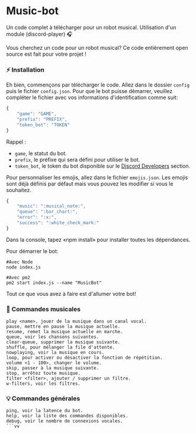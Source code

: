 # Music-bot
Un code complet à télécharger pour un robot musical. Utilisation d'un module (discord-player) 🎧

Vous cherchez un code pour un robot musical? Ce code entièrement open source est fait pour votre projet !

### ⚡ Installation

Eh bien, commençons par télécharger le code.
Allez dans le dossier `config` puis le fichier `config.json`.
Pour que le bot puisse démarrer, veuillez compléter le fichier avec vos informations d'identification comme suit:

```js
{
    "game": "GAME",
    "prefix": "PREFIX",
    "token_bot": "TOKEN"
}
```

Rappel :

- `game`, le statut du bot.
- `prefix`, le préfixe qui sera défini pour utiliser le bot.
- `token_bot`, le token du bot disponible sur le [Discord Developers](https://discordapp.com/developers/applications) section.

Pour personnaliser les emojis, allez dans le fichier `emojis.json`.
Les emojis sont déjà définis par défaut mais vous pouvez les modifier si vous le souhaitez.

```js
{
    "music": ":musical_note:",
    "queue": ":bar_chart:",
    "error": ":x:",
    "success": ":white_check_mark:"
}
```

Dans la console, tapez «npm install» pour installer toutes les dépendances.

Pour démarrer le bot:

```
#Avec Node
node index.js

#Avec pm2
pm2 start index.js --name "MusicBot"
```

Tout ce que vous avez à faire est d'allumer votre bot!

### 🎵 Commandes musicales

```
play <name>, jouer de la musique dans un canal vocal.
pause, mettre en pause la musique actuelle.
resume, remet la musique actuelle en marche.
queue, voir les chansons suivantes.
clear-queue, supprimer la musique suivante.
shuffle, pour mélanger la file d'attente.
nowplaying, voir la musique en cours.
loop, pour activer ou désactiver la fonction de répétition.
volume <1 - 100>, changer le volume.
skip, passer à la musique suivante.
stop, arrêtez toute musique.
filter <filter>, ajouter / supprimer un filtre.
w-filters, voir les filtres.
```

### 💡 Commandes générales

```
ping, voir la latence du bot.
help, voir la liste des commandes disponibles.
debug, voir le nombre de connexions vocales.
```vv


